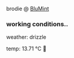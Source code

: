 brodie @ [BluMint](https://www.linkedin.com/company/blumint-io/)

<!--weather_start-->
### working conditions..

weather: drizzle 

temp: 13.71 °C 👕

<!--weather_end-->
